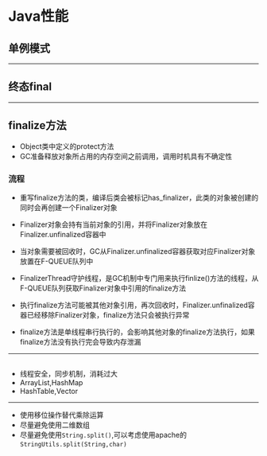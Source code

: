 # Java性能


## 单例模式

---
## 终态final


---
## finalize方法
- Object类中定义的protect方法
- GC准备释放对象所占用的内存空间之前调用，调用时机具有不确定性


### 流程

- 重写finalize方法的类，编译后类会被标记has_finalizer，此类的对象被创建的同时会再创建一个Finalizer对象
- Finalizer对象会持有当前对象的引用，并将Finalizer对象放在Finalizer.unfinalized容器中
- 当对象需要被回收时，GC从Finalizer.unfinalized容器获取对应Finalizer对象放置在F-QUEUE队列中
- FinalizerThread守护线程，是GC机制中专门用来执行finlize()方法的线程，从F-QUEUE队列获取Finalizer对象中引用的finalize方法

- 执行finalize方法可能被其他对象引用，再次回收时，Finalizer.unfinalized容器已经移除Finalizer对象，finalize方法只会被执行异常
- finalize方法是单线程串行执行的，会影响其他对象的finalize方法执行，如果finalize方法没有执行完会导致内存泄漏


---

##

- 线程安全，同步机制，消耗过大
- ArrayList,HashMap
- HashTable,Vector

---
- 使用移位操作替代乘除运算
- 尽量避免使用二维数组
- 尽量避免使用`String.split()`,可以考虑使用apache的`StringUtils.split(String,char)`

